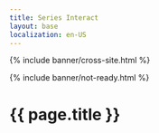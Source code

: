 ```yaml
---
title: Series Interact
layout: base
localization: en-US
---
```


{% include banner/cross-site.html %}

{% include banner/not-ready.html %}

# {{ page.title }}
